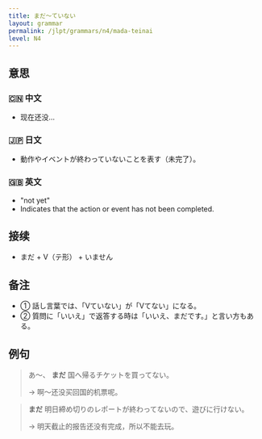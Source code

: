 ```yaml
---
title: まだ〜ていない
layout: grammar
permalink: /jlpt/grammars/n4/mada-teinai
level: N4
---
```


## 意思

### 🇨🇳 中文

- 现在还没…

### 🇯🇵 日文

- 動作やイベントが終わっていないことを表す（未完了）。

### 🇬🇧 英文

- "not yet"
- Indicates that the action or event has not been completed.

## 接续

- まだ + V（テ形） + いません

## 备注

- ① 話し言葉では、「Vていない」が「Vてない」になる。
- ② 質問に「いいえ」で返答する時は「いいえ、まだです。」と言い方もある。

## 例句

> あ〜、 **まだ** 国へ帰るチケットを買ってない。
>
> → 啊〜还没买回国的机票呢。

> **まだ** 明日締め切りのレポートが終わってないので、遊びに行けない。
>
> → 明天截止的报告还没有完成，所以不能去玩。

